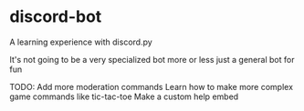 # discord-bot
A learning experience with discord.py

It's not going to be a very specialized bot more or less just a general bot for fun

TODO: 
Add more moderation commands
Learn how to make more complex game commands like tic-tac-toe
Make a custom help embed
